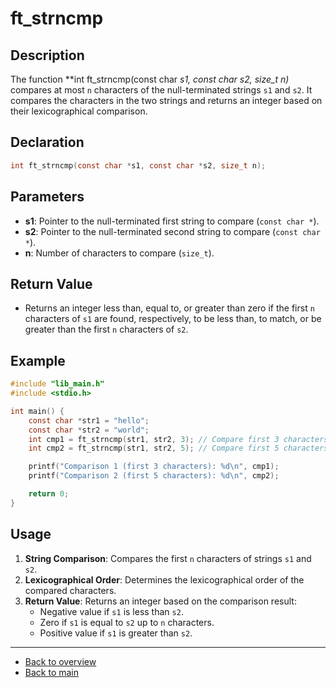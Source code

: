 # ft_strncmp

## Description

The function **int ft_strncmp(const char *s1, const char *s2, size_t n)** compares at most `n` characters of the null-terminated strings `s1` and `s2`. It compares the characters in the two strings and returns an integer based on their lexicographical comparison.

## Declaration

```c
int ft_strncmp(const char *s1, const char *s2, size_t n);
```

## Parameters

- **s1**: Pointer to the null-terminated first string to compare (`const char *`).
- **s2**: Pointer to the null-terminated second string to compare (`const char *`).
- **n**: Number of characters to compare (`size_t`).

## Return Value

- Returns an integer less than, equal to, or greater than zero if the first `n` characters of `s1` are found, respectively, to be less than, to match, or be greater than the first `n` characters of `s2`.

## Example

```c
#include "lib_main.h"
#include <stdio.h>

int main() {
    const char *str1 = "hello";
    const char *str2 = "world";
    int cmp1 = ft_strncmp(str1, str2, 3); // Compare first 3 characters
    int cmp2 = ft_strncmp(str1, str2, 5); // Compare first 5 characters

    printf("Comparison 1 (first 3 characters): %d\n", cmp1);
    printf("Comparison 2 (first 5 characters): %d\n", cmp2);

    return 0;
}
```

## Usage

1. **String Comparison**: Compares the first `n` characters of strings `s1` and `s2`.
2. **Lexicographical Order**: Determines the lexicographical order of the compared characters.
3. **Return Value**: Returns an integer based on the comparison result:
   - Negative value if `s1` is less than `s2`.
   - Zero if `s1` is equal to `s2` up to `n` characters.
   - Positive value if `s1` is greater than `s2`.

---

- [Back to overview](../Overview_about_function.md)
- [Back to main](/)
